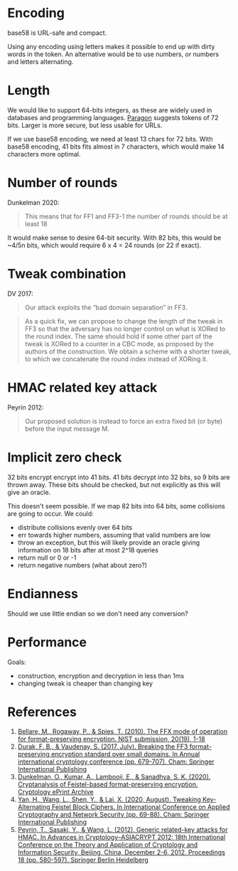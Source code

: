 # Encoding

base58 is URL-safe and compact.

Using any encoding using letters makes it possible to end up with dirty words in the token. An alternative would be to use numbers, or numbers and letters alternating.

# Length

We would like to support 64-bits integers, as these are widely used in databases and programming languages. [Paragon](https://paragonie.com/blog/2015/09/comprehensive-guide-url-parameter-encryption-in-php) suggests tokens of 72 bits. Larger is more secure, but less usable for URLs.

If we use base58 encoding, we need at least 13 chars for 72 bits. With base58 encoding, 41 bits fits almost in 7 characters, which would make 14 characters more optimal.

# Number of rounds

Dunkelman 2020:

> This means that for FF1 and FF3-1 the number of rounds should be at least 18

It would make sense to desire 64-bit security. With 82 bits, this would be ~4/5n bits, which would require 6 x 4 = 24 rounds (or 22 if exact).

# Tweak combination

DV 2017:

> Our attack exploits the “bad domain separation” in FF3.

> As a quick fix, we can propose to change the length of the tweak in FF3 so that
the adversary has no longer control on what is XORed to the round index. The
same should hold if some other part of the tweak is XORed to a counter in a
CBC mode, as proposed by the authors of the construction. We obtain a
scheme with a shorter tweak, to which we concatenate the round index instead
of XORing it.

# HMAC related key attack

Peyrin 2012:

> Our proposed solution is instead to force an extra fixed bit (or byte) before the input message M.

# Implicit zero check 

32 bits encrypt encrypt into 41 bits. 41 bits decrypt into 32 bits, so 9 bits are thrown away. These bits should be checked, but not explicitly as this will give an oracle.

This doesn't seem possible. If we map 82 bits into 64 bits, some collisions are going to occur. We could:

* distribute collisions evenly over 64 bits
* err towards higher numbers, assuming that valid numbers are low
* throw an exception, but this will likely provide an oracle giving information on 18 bits after at most 2^18 queries
* return null or 0 or -1
* return negative numbers (what about zero?)

# Endianness

Should we use little endian so we don't need any conversion?

# Performance

Goals:

- construction, encryption and decryption in less than 1ms
- changing tweak is cheaper than changing key

# References

1. [Bellare, M., Rogaway, P., & Spies, T. (2010). The FFX mode of operation for format-preserving encryption. NIST submission, 20(19), 1-18](https://csrc.nist.gov/CSRC/media/Projects/Block-Cipher-Techniques/documents/BCM/proposed-modes/ffx/ffx-spec.pdf)
1. [Durak, F. B., & Vaudenay, S. (2017, July). Breaking the FF3 format-preserving encryption standard over small domains. In Annual international cryptology conference (pp. 679-707). Cham: Springer International Publishing](https://infoscience.epfl.ch/record/231304/files/fpe_bps.pdf)
1. [Dunkelman, O., Kumar, A., Lambooij, E., & Sanadhya, S. K. (2020). Cryptanalysis of Feistel-based format-preserving encryption. Cryptology ePrint Archive](https://eprint.iacr.org/2020/1311.pdf)
1. [Yan, H., Wang, L., Shen, Y., & Lai, X. (2020, August). Tweaking Key-Alternating Feistel Block Ciphers. In International Conference on Applied Cryptography and Network Security (pp. 69-88). Cham: Springer International Publishing](https://infoscience.epfl.ch/record/279641/files/ACNS%202020.pdf)
1. [Peyrin, T., Sasaki, Y., & Wang, L. (2012). Generic related-key attacks for HMAC. In Advances in Cryptology–ASIACRYPT 2012: 18th International Conference on the Theory and Application of Cryptology and Information Security, Beijing, China, December 2-6, 2012. Proceedings 18 (pp. 580-597). Springer Berlin Heidelberg](https://eprint.iacr.org/2012/684.pdf)
